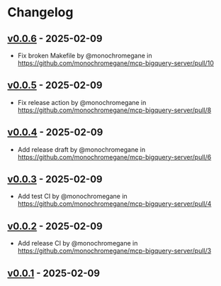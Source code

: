 # Changelog

## [v0.0.6](https://github.com/monochromegane/mcp-bigquery-server/compare/v0.0.5...v0.0.6) - 2025-02-09
- Fix broken Makefile by @monochromegane in https://github.com/monochromegane/mcp-bigquery-server/pull/10

## [v0.0.5](https://github.com/monochromegane/mcp-bigquery-server/compare/v0.0.4...v0.0.5) - 2025-02-09
- Fix release action by @monochromegane in https://github.com/monochromegane/mcp-bigquery-server/pull/8

## [v0.0.4](https://github.com/monochromegane/mcp-bigquery-server/compare/v0.0.3...v0.0.4) - 2025-02-09
- Add release draft by @monochromegane in https://github.com/monochromegane/mcp-bigquery-server/pull/6

## [v0.0.3](https://github.com/monochromegane/mcp-bigquery-server/compare/v0.0.2...v0.0.3) - 2025-02-09
- Add test CI by @monochromegane in https://github.com/monochromegane/mcp-bigquery-server/pull/4

## [v0.0.2](https://github.com/monochromegane/mcp-bigquery-server/compare/v0.0.1...v0.0.2) - 2025-02-09
- Add release CI by @monochromegane in https://github.com/monochromegane/mcp-bigquery-server/pull/3

## [v0.0.1](https://github.com/monochromegane/mcp-bigquery-server/commits/v0.0.1) - 2025-02-09
